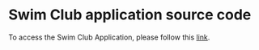 # Swim Club application source code

To access the Swim Club Application, please follow this [link](https://abk2001.pythonanywhere.com/).
